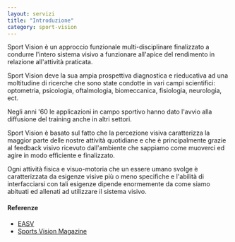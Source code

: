 ```yaml
---
layout: servizi
title: "Introduzione"
category: sport-vision
---
```


Sport Vision è un approccio funzionale multi-disciplinare finalizzato a condurre l'intero sistema visivo a funzionare all'apice del rendimento in relazione all'attività praticata.

Sport Vision deve la sua ampia prospettiva diagnostica e rieducativa ad una moltitudine di ricerche che sono state condotte in vari campi scientifici: optometria, psicologia, oftalmologia, biomeccanica, fisiologia, neurologia, ect.

Negli anni '60 le applicazioni in campo sportivo hanno dato l'avvio alla diffusione del training anche in altri settori.

Sport Vision è basato sul fatto che la percezione visiva caratterizza la maggior parte delle nostre attività quotidiane e che è principalmente grazie al feedback visivo ricevuto dall'ambiente che sappiamo come muoverci ed agire in modo efficiente e finalizzato.

Ogni attività fisica e visuo-motoria che un essere umano svolge è caratterizzata da esigenze visive più o meno specifiche e l'abilità di interfacciarsi con tali esigenze dipende enormemente da come siamo abituati ed allenati ad utilizzare il sistema visivo.

#### Referenze
- [EASV](http://www.easv.org)
- [Sports Vision Magazine](http://www.sportsvisionmagazine.com)
